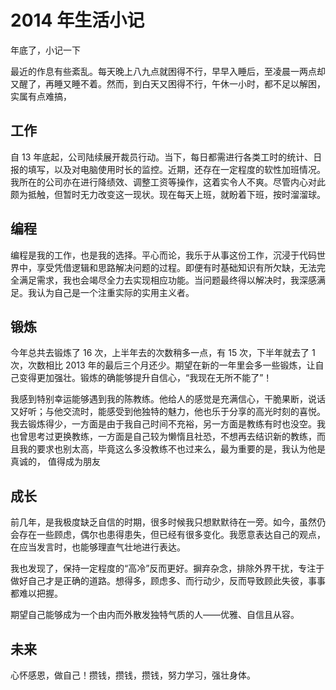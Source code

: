 # 2014 年生活小记

年底了，小记一下

最近的作息有些紊乱。每天晚上八九点就困得不行，早早入睡后，至凌晨一两点却又醒了，再睡又睡不着。然而，到白天又困得不行，午休一小时，都不足以解困，实属有点难搞，

## 工作

自 13 年底起，公司陆续展开裁员行动。当下，每日都需进行各类工时的统计、日报的填写，以及对电脑使用时长的监控。近期，还存在一定程度的软性加班情况。我所在的公司亦在进行降绩效、调整工资等操作，这着实令人不爽。尽管内心对此颇为抵触，但暂时无力改变这一现状。现在每天上班，就盼着下班，按时溜溜球。

## 编程

编程是我的工作，也是我的选择。平心而论，我乐于从事这份工作，沉浸于代码世界中，享受凭借逻辑和思路解决问题的过程。即便有时基础知识有所欠缺，无法完全满足需求，我也会竭尽全力去实现相应功能。当问题最终得以解决时，我深感满足。我认为自己是一个注重实际的实用主义者。

## 锻炼

今年总共去锻炼了 16 次，上半年去的次数稍多一点，有 15 次，下半年就去了 1 次，次数相比 2013 年的最后三个月还少。期望在新的一年里会多一些锻炼，让自己变得更加强壮。锻炼的确能够提升自信心，“我现在无所不能了”！

我感到特别幸运能够遇到我的陈教练。他给人的感觉是充满信心，干脆果断，说话又好听；与他交流时，能感受到他独特的魅力，他也乐于分享的高光时刻的喜悦。我去锻炼得少，一方面是由于我自己时间不充裕，另一方面是教练有时也没空。我也曾思考过更换教练，一方面是自己较为懒惰且社恐，不想再去结识新的教练，而且我的要求也别太高，毕竟这么多没教练不也过来么，最为重要的是，我认为他是真诚的， 值得成为朋友

## 成长

前几年，是我极度缺乏自信的时期，很多时候我只想默默待在一旁。如今，虽然仍会存在一些顾虑，偶尔也患得患失，但已经有很多变化。我愿意表达自己的观点，在应当发言时，也能够理直气壮地进行表达。

我也发现了，保持一定程度的“高冷”反而更好。摒弃杂念，排除外界干扰，专注于做好自己才是正确的道路。想得多，顾虑多、而行动少，反而导致顾此失彼，事事都难以把握。

期望自己能够成为一个由内而外散发独特气质的人——优雅、自信且从容。

## 未来

心怀感恩，做自己！攒钱，攒钱，攒钱，努力学习，强壮身体。
